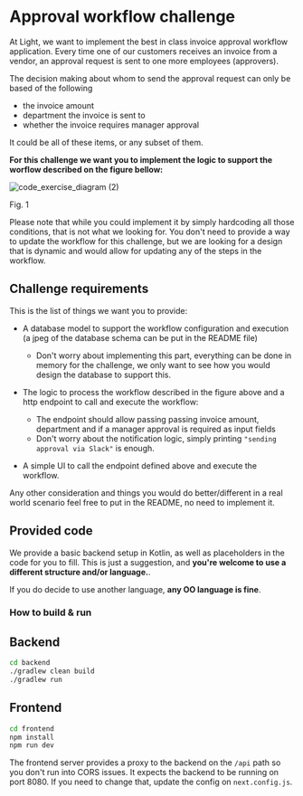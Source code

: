 # Approval workflow challenge
At Light, we want to implement the best in class invoice approval workflow application.
Every time one of our customers receives an invoice from a vendor, an approval request is sent to one more employees (approvers).

The decision making about whom to send the approval request can only be based of the following 
- the invoice amount 
- department the invoice is sent to
- whether the invoice requires manager approval

It could be all of these items, or any subset of them.

**For this challenge we want you to implement the logic to support the worflow described on the figure bellow:**

![code_exercise_diagram (2)](https://user-images.githubusercontent.com/112865589/191920630-6c4e8f8e-a8d9-42c2-b31e-ab2c881ed297.jpg)

Fig. 1

Please note that while you could implement it by simply hardcoding all those conditions, that is not what we looking for. You don't need to provide a way to update the workflow for this challenge, but we are looking for a design that is dynamic and would allow for updating any of the steps in the workflow.

## Challenge requirements

This is the list of things we want you to provide:

- A database model to support the workflow configuration and execution (a jpeg of the database schema can be put in the README file)
  - Don't worry about implementing this part, everything can be done in memory for the challenge, we only want to see how you would design the database to support this.

- The logic to process the workflow described in the figure above and a http endpoint to call and execute the workflow:
  - The endpoint should allow passing passing invoice amount, department and if a manager approval is required as input fields
  - Don't worry about the notification logic, simply printing `"sending approval via Slack"` is enough.

- A simple UI to call the endpoint defined above and execute the workflow.

Any other consideration and things you would do better/different in a real world scenario feel free to put in the README, no need to implement it.

## Provided code

We provide a basic backend setup in Kotlin, as well as placeholders in the code for you to fill. This is just a suggestion, and **you're welcome to use a different structure and/or language.**.

If you do decide to use another language, **any OO language is fine**.

### How to build & run

## Backend

```sh
cd backend
./gradlew clean build
./gradlew run
```

## Frontend

```sh
cd frontend
npm install
npm run dev
```

The frontend server provides a proxy to the backend on the `/api` path so you don't run into CORS issues. It expects the backend to be running on port 8080. If you need to change that, update the config on `next.config.js`.

